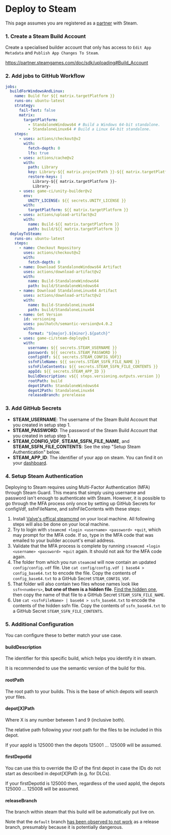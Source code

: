 # Deploy to Steam

This page assumes you are registered as a [partner](https://partner.steamgames.com/) with Steam.

### 1. Create a Steam Build Account

Create a specialised builder account that only has access to `Edit App Metadata` and `Publish App Changes To Steam`.

https://partner.steamgames.com/doc/sdk/uploading#Build_Account

### 2. Add jobs to GitHub Workflow

```yaml
jobs:
  buildForWindowsAndLinux:
    name: Build for ${{ matrix.targetPlatform }}
    runs-on: ubuntu-latest
    strategy:
      fail-fast: false
      matrix:
        targetPlatform:
          - StandaloneWindows64 # Build a Windows 64-bit standalone.
          - StandaloneLinux64 # Build a Linux 64-bit standalone.
    steps:
      - uses: actions/checkout@v2
        with:
          fetch-depth: 0
          lfs: true
      - uses: actions/cache@v2
        with:
          path: Library
          key: Library-${{ matrix.projectPath }}-${{ matrix.targetPlatform }}-${{ hashFiles('Assets/**', 'Packages/**', 'ProjectSettings/**') }}
          restore-keys: |
            Library-${{ matrix.targetPlatform }}-
            Library-
      - uses: game-ci/unity-builder@v2
        env:
          UNITY_LICENSE: ${{ secrets.UNITY_LICENSE }}
        with:
          targetPlatform: ${{ matrix.targetPlatform }}
      - uses: actions/upload-artifact@v2
        with:
          name: Build-${{ matrix.targetPlatform }}
          path: build/${{ matrix.targetPlatform }}
  deployToSteam:
    runs-on: ubuntu-latest
    steps:
      - name: Checkout Repository
        uses: actions/checkout@v2
        with:
          fetch-depth: 0
      - name: Download StandaloneWindows64 Artifact
        uses: actions/download-artifact@v2
        with:
          name: Build-StandaloneWindows64
          path: build/StandaloneWindows64
      - name: Download StandaloneLinux64 Artifact
        uses: actions/download-artifact@v2
        with:
          name: Build-StandaloneLinux64
          path: build/StandaloneLinux64
      - name: Get Version
        id: versioning
        uses: paulhatch/semantic-version@v4.0.2
        with:
          format: "${major}.${minor}.${patch}"
      - uses: game-ci/steam-deploy@v1
        with:
          username: ${{ secrets.STEAM_USERNAME }}
          password: ${{ secrets.STEAM_PASSWORD }}
          configVdf: ${{ secrets.STEAM_CONFIG_VDF}}
          ssfnFileName: ${{ secrets.STEAM_SSFN_FILE_NAME }}
          ssfnFileContents: ${{ secrets.STEAM_SSFN_FILE_CONTENTS }}
          appId: ${{ secrets.STEAM_APP_ID }}
          buildDescription: v${{ steps.versioning.outputs.version }}
          rootPath: build
          depot1Path: StandaloneWindows64
          depot2Path: StandaloneLinux64
          releaseBranch: prerelease
```

### 3. Add GitHub Secrets

- **STEAM_USERNAME**: The username of the Steam Build Account that you created in setup step 1.
- **STEAM_PASSWORD**: The password of the Steam Build Account that you created in setup step 1.
- **STEAM_CONFIG_VDF**, **STEAM_SSFN_FILE_NAME**, and **STEAM_SSFN_FILE_CONTENTS**: See the step "Setup Steam Authentication" below. 
- **STEAM_APP_ID**: The identifier of your app on steam. You can find it on your [dashboard](https://partner.steamgames.com/dashboard).

### 4. Setup Steam Authentication

Deploying to Steam requires using Multi-Factor Authentication (MFA) through Steam Guard. 
This means that simply using username and password isn't enough to authenticate with Steam. 
However, it is possible to go through the MFA process only once by setting up GitHub Secrets for configVdf, ssfnFileName, and ssfnFileContents with these steps:
1. Install [Valve's offical steamcmd](https://partner.steamgames.com/doc/sdk/uploading#1) on your local machine. All following steps will also be done on your local machine.
1. Try to login with `steamcmd +login <username> <password> +quit`, which may prompt for the MFA code. If so, type in the MFA code that was emailed to your builder account's email address.
1. Validate that the MFA process is complete by running `steamcmd +login <username> <password> +quit` again. It should not ask for the MFA code again.
1. The folder from which you run `steamcmd` will now contain an updated `config/config.vdf` file. Use `cat config/config.vdf | base64 > config_base64.txt` to encode the file. Copy the contents of `config_base64.txt` to a GitHub Secret `STEAM_CONFIG_VDF`.
1. That folder will also contain two files whose names look like `ssfn<numbers>`, **but one of them is a hidden file**. [Find the hidden one](https://support.microsoft.com/en-us/windows/view-hidden-files-and-folders-in-windows-97fbc472-c603-9d90-91d0-1166d1d9f4b5), then copy the name of that file to a GitHub Secret `STEAM_SSFN_FILE_NAME`.
1. Use `cat <ssfnFileName> | base64 > ssfn_base64.txt` to encode the contents of the hidden ssfn file. Copy the contents of `ssfn_base64.txt` to a GitHub Secret `STEAM_SSFN_FILE_CONTENTS`.

### 5. Additional Configuration

You can configure these to better match your use case.

#### buildDescription

The identifier for this specific build, which helps you identify it in steam. 

It is recommended to use the semantic version of the build for this.

#### rootPath

The root path to your builds. This is the base of which depots will search your files.

#### depot[X]Path

Where X is any number between 1 and 9 (inclusive both).

The relative path following your root path for the files to be included in this depot.

If your appId is 125000 then the depots 125001 ... 125009 will be assumed.

#### firstDepotId

You can use this to override the ID of the first depot in case the IDs do not start as described in depot[X]Path (e.g. for DLCs).

If your firstDepotId is 125000 then, regardless of the used appId, the depots 125000 ... 125008 will be assumed.

#### releaseBranch

The branch within steam that this build will be automatically put live on.

Note that the `default` branch [has been observed to not work](https://github.com/game-ci/steam-deploy/issues/19) as a release branch, presumably because it is potentially dangerous.

